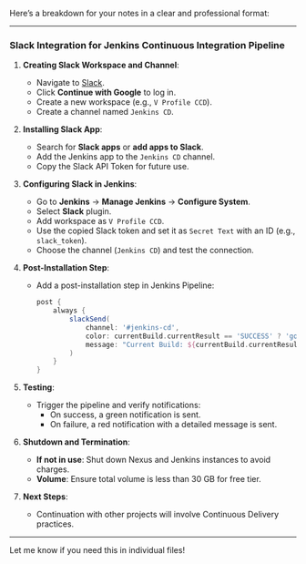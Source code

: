 Here’s a breakdown for your notes in a clear and professional format:

---

### **Slack Integration for Jenkins Continuous Integration Pipeline**

1. **Creating Slack Workspace and Channel**:
   - Navigate to [Slack](https://slack.com/).
   - Click **Continue with Google** to log in.
   - Create a new workspace (e.g., `V Profile CCD`).
   - Create a channel named `Jenkins CD`.

2. **Installing Slack App**:
   - Search for **Slack apps** or **add apps to Slack**.
   - Add the Jenkins app to the `Jenkins CD` channel.
   - Copy the Slack API Token for future use.

3. **Configuring Slack in Jenkins**:
   - Go to **Jenkins** → **Manage Jenkins** → **Configure System**.
   - Select **Slack** plugin.
   - Add workspace as `V Profile CCD`.
   - Use the copied Slack token and set it as `Secret Text` with an ID (e.g., `slack_token`).
   - Choose the channel (`Jenkins CD`) and test the connection.

4. **Post-Installation Step**:
   - Add a post-installation step in Jenkins Pipeline:
   
     ```groovy
     post {
         always {
             slackSend(
                 channel: '#jenkins-cd',
                 color: currentBuild.currentResult == 'SUCCESS' ? 'good' : 'danger',
                 message: "Current Build: ${currentBuild.currentResult}\nJob Name: ${env.JOB_NAME}\nBuild Number: ${env.BUILD_NUMBER}\nMore info at ${env.BUILD_URL}"
             )
         }
     }
     ```

5. **Testing**:
   - Trigger the pipeline and verify notifications:
     - On success, a green notification is sent.
     - On failure, a red notification with a detailed message is sent.
  
6. **Shutdown and Termination**:
   - **If not in use**: Shut down Nexus and Jenkins instances to avoid charges.
   - **Volume**: Ensure total volume is less than 30 GB for free tier.
   
7. **Next Steps**:
   - Continuation with other projects will involve Continuous Delivery practices.

---

Let me know if you need this in individual files!
